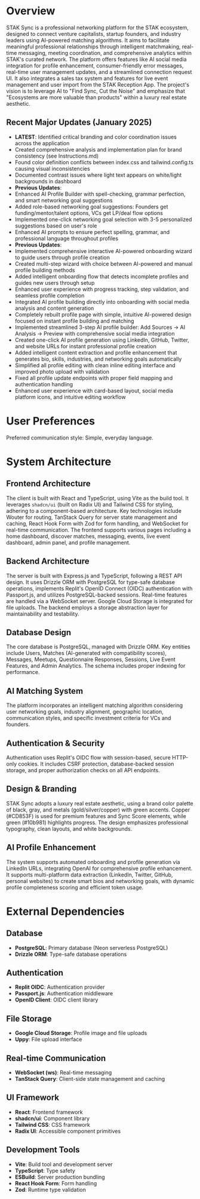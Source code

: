 # Overview
STAK Sync is a professional networking platform for the STAK ecosystem, designed to connect venture capitalists, startup founders, and industry leaders using AI-powered matching algorithms. It aims to facilitate meaningful professional relationships through intelligent matchmaking, real-time messaging, meeting coordination, and comprehensive analytics within STAK's curated network. The platform offers features like AI social media integration for profile enhancement, consumer-friendly error messages, real-time user management updates, and a streamlined connection request UI. It also integrates a sales tax system and features for live event management and user import from the STAK Reception App. The project's vision is to leverage AI to "Find Sync, Cut the Noise" and emphasize that "Ecosystems are more valuable than products" within a luxury real estate aesthetic.

## Recent Major Updates (January 2025)
- **LATEST**: Identified critical branding and color coordination issues across the application
- Created comprehensive analysis and implementation plan for brand consistency (see Instructions.md)
- Found color definition conflicts between index.css and tailwind.config.ts causing visual inconsistencies
- Documented contrast issues where light text appears on white/light backgrounds in dashboard
- **Previous Updates**:
- Enhanced AI Profile Builder with spell-checking, grammar perfection, and smart networking goal suggestions
- Added role-based networking goal suggestions: Founders get funding/mentor/talent options, VCs get LP/deal flow options
- Implemented one-click networking goal selection with 3-5 personalized suggestions based on user's role
- Enhanced AI prompts to ensure perfect spelling, grammar, and professional language throughout profiles
- **Previous Updates**:
- Implemented comprehensive interactive AI-powered onboarding wizard to guide users through profile creation
- Created multi-step wizard with choice between AI-powered and manual profile building methods
- Added intelligent onboarding flow that detects incomplete profiles and guides new users through setup
- Enhanced user experience with progress tracking, step validation, and seamless profile completion
- Integrated AI profile building directly into onboarding with social media analysis and content generation
- Completely rebuilt profile page with simple, intuitive AI-powered design focused on instant profile building and matching
- Implemented streamlined 3-step AI profile builder: Add Sources → AI Analysis → Preview with comprehensive social media integration
- Created one-click AI profile generation using LinkedIn, GitHub, Twitter, and website URLs for instant professional profile creation
- Added intelligent content extraction and profile enhancement that generates bio, skills, industries, and networking goals automatically
- Simplified all profile editing with clean inline editing interface and improved photo upload with validation
- Fixed all profile update endpoints with proper field mapping and authentication handling
- Enhanced user experience with card-based layout, social media platform icons, and intuitive editing workflow

# User Preferences
Preferred communication style: Simple, everyday language.

# System Architecture

## Frontend Architecture
The client is built with React and TypeScript, using Vite as the build tool. It leverages `shadcn/ui` (built on Radix UI) and Tailwind CSS for styling, adhering to a component-based architecture. Key technologies include Wouter for routing, TanStack Query for server state management and caching, React Hook Form with Zod for form handling, and WebSocket for real-time communication. The frontend supports various pages including a home dashboard, discover matches, messaging, events, live event dashboard, admin panel, and profile management.

## Backend Architecture
The server is built with Express.js and TypeScript, following a REST API design. It uses Drizzle ORM with PostgreSQL for type-safe database operations, implements Replit's OpenID Connect (OIDC) authentication with Passport.js, and utilizes PostgreSQL-backed sessions. Real-time features are handled via a WebSocket server. Google Cloud Storage is integrated for file uploads. The backend employs a storage abstraction layer for maintainability and testability.

## Database Design
The core database is PostgreSQL, managed with Drizzle ORM. Key entities include Users, Matches (AI-generated with compatibility scores), Messages, Meetups, Questionnaire Responses, Sessions, Live Event Features, and Admin Analytics. The schema includes proper indexing for performance.

## AI Matching System
The platform incorporates an intelligent matching algorithm considering user networking goals, industry alignment, geographic location, communication styles, and specific investment criteria for VCs and founders.

## Authentication & Security
Authentication uses Replit's OIDC flow with session-based, secure HTTP-only cookies. It includes CSRF protection, database-backed session storage, and proper authorization checks on all API endpoints.

## Design & Branding
STAK Sync adopts a luxury real estate aesthetic, using a brand color palette of black, gray, and metals (gold/silver/copper) with green accents. Copper (#CD853F) is used for premium features and Sync Score elements, while green (#10b981) highlights progress. The design emphasizes professional typography, clean layouts, and white backgrounds.

## AI Profile Enhancement
The system supports automated onboarding and profile generation via LinkedIn URLs, integrating OpenAI for comprehensive profile enhancement. It supports multi-platform data extraction (LinkedIn, Twitter, GitHub, personal websites) to create smart bios and networking goals, with dynamic profile completeness scoring and efficient token usage.

# External Dependencies

## Database
- **PostgreSQL**: Primary database (Neon serverless PostgreSQL)
- **Drizzle ORM**: Type-safe database operations

## Authentication
- **Replit OIDC**: Authentication provider
- **Passport.js**: Authentication middleware
- **OpenID Client**: OIDC client library

## File Storage
- **Google Cloud Storage**: Profile image and file uploads
- **Uppy**: File upload interface

## Real-time Communication
- **WebSocket (ws)**: Real-time messaging
- **TanStack Query**: Client-side state management and caching

## UI Framework
- **React**: Frontend framework
- **shadcn/ui**: Component library
- **Tailwind CSS**: CSS framework
- **Radix UI**: Accessible component primitives

## Development Tools
- **Vite**: Build tool and development server
- **TypeScript**: Type safety
- **ESBuild**: Server production bundling
- **React Hook Form**: Form handling
- **Zod**: Runtime type validation